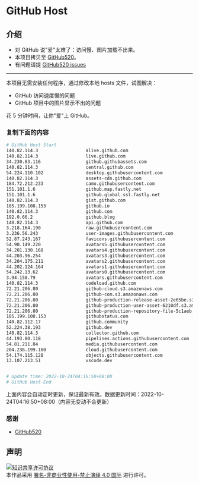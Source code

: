 # GitHub Host
## 介绍
- 对 GitHub 说"爱"太难了：访问慢、图片加载不出来。
- 本项目拷贝至 [GitHub520](https://github.com/521xueweihan/GitHub520)。
- 有问题请提 [GitHub520 issues](https://github.com/521xueweihan/GitHub520/issues/new)

---

本项目无需安装任何程序，通过修改本地 hosts 文件，试图解决：
- GitHub 访问速度慢的问题
- GitHub 项目中的图片显示不出的问题

花 5 分钟时间，让你"爱"上 GitHub。

### 复制下面的内容
```bash
# GitHub Host Start
140.82.114.3                  alive.github.com
140.82.114.3                  live.github.com
34.230.83.116                 github.githubassets.com
140.82.114.3                  central.github.com
54.224.110.102                desktop.githubusercontent.com
140.82.114.3                  assets-cdn.github.com
184.72.212.233                camo.githubusercontent.com
151.101.1.6                   github.map.fastly.net
151.101.1.6                   github.global.ssl.fastly.net
140.82.114.3                  gist.github.com
185.199.108.153               github.io
140.82.114.3                  github.com
192.0.66.2                    github.blog
140.82.114.3                  api.github.com
3.218.164.190                 raw.githubusercontent.com
3.236.56.243                  user-images.githubusercontent.com
52.87.243.167                 favicons.githubusercontent.com
54.90.149.220                 avatars5.githubusercontent.com
34.201.130.168                avatars4.githubusercontent.com
44.203.96.254                 avatars3.githubusercontent.com
34.204.175.211                avatars2.githubusercontent.com
44.202.124.164                avatars1.githubusercontent.com
54.242.13.62                  avatars0.githubusercontent.com
3.94.158.79                   avatars.githubusercontent.com
140.82.114.3                  codeload.github.com
72.21.206.80                  github-cloud.s3.amazonaws.com
72.21.206.80                  github-com.s3.amazonaws.com
72.21.206.80                  github-production-release-asset-2e65be.s3.amazonaws.com
72.21.206.80                  github-production-user-asset-6210df.s3.amazonaws.com
72.21.206.80                  github-production-repository-file-5c1aeb.s3.amazonaws.com
185.199.108.153               githubstatus.com
140.82.112.17                 github.community
52.224.38.193                 github.dev
140.82.114.3                  collector.github.com
44.193.80.118                 pipelines.actions.githubusercontent.com
54.81.211.84                  media.githubusercontent.com
204.236.199.160               cloud.githubusercontent.com
54.174.115.128                objects.githubusercontent.com
13.107.213.51                 vscode.dev


# Update time: 2022-10-24T04:16:50+08:00
# GitHub Host End

```
上面内容会自动定时更新，保证最新有效。数据更新时间：2022-10-24T04:16:50+08:00（内容无变动不会更新）

### 感谢

- [GitHub520](https://github.com/521xueweihan/GitHub520)

## 声明
<a rel="license" href="https://creativecommons.org/licenses/by-nc-nd/4.0/deed.zh"><img alt="知识共享许可协议" style="border-width: 0" src="https://licensebuttons.net/l/by-nc-nd/4.0/88x31.png"></a><br>本作品采用 <a rel="license" href="https://creativecommons.org/licenses/by-nc-nd/4.0/deed.zh">署名-非商业性使用-禁止演绎 4.0 国际</a> 进行许可。